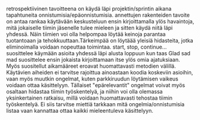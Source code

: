 retrospektiivinen tavoitteena on käydä läpi projektin/sprintin aikana tapahtuneita onnistumisia/epäonnistumisia. annettujen rakenteiden tavoite on antaa rankaa käytävään keskusteluun ensin kirjoittamalla ylös havaintoja, mitä jokaiselle tiimin jäsenelle tulee mieleen ja sitten käydä niitä läpi yhdessä. Näin tiimien voi olla helpompaa löytää keinoja parantaa tuotantoaan ja tehokkuuttaan.Tärkeimpää on löytäää yleisiä hidasteita, jotka eliminoimalla voidaan nopeuttaa toimintaa. start, stop, continue... suosittelee käymään asioita yhdessä läpi alusta loppuun kun taas Glad sad mad suosittelee ensin jokaista kirjoittamaan itse ylös omia ajatuksiaan. Myös suositellut aikamääreet eroavat huomattavasti metodien välillä. Käytävien aiheiden ei tarvitse rajoittua ainoastaan koodia koskeviin asioihin, vaan myös muutkin ongelmat, kuten parkkiruudun löytämisen vaikeus voidaan ottaa käsittelyyn. Tällaiset "epärelevantit" ongelmat voivat myös osaltaan hidastaa tiimin työskentelyä, ja niihin voi olla olemassa yksinkertainen ratkaisu, millä voidaan huomattavasti tehostaa tiimin työskentelyä. Ei siis tarvitse miettiä tarkkaan mitä ongelmia/onnistumisia listaa vaan kannattaa ottaa kaikki mieleentuleva käsittelyyn.